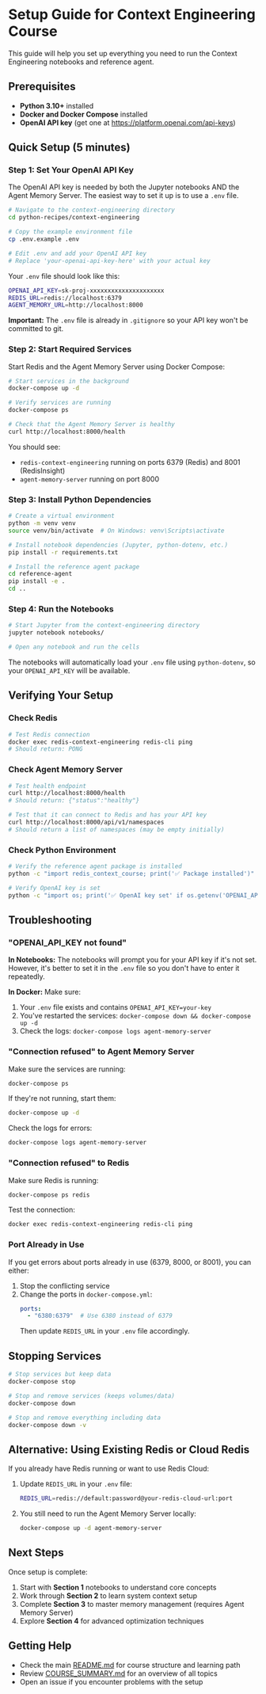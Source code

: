 # Setup Guide for Context Engineering Course

This guide will help you set up everything you need to run the Context Engineering notebooks and reference agent.

## Prerequisites

- **Python 3.10+** installed
- **Docker and Docker Compose** installed
- **OpenAI API key** (get one at https://platform.openai.com/api-keys)

## Quick Setup (5 minutes)

### Step 1: Set Your OpenAI API Key

The OpenAI API key is needed by both the Jupyter notebooks AND the Agent Memory Server. The easiest way to set it up is to use a `.env` file.

```bash
# Navigate to the context-engineering directory
cd python-recipes/context-engineering

# Copy the example environment file
cp .env.example .env

# Edit .env and add your OpenAI API key
# Replace 'your-openai-api-key-here' with your actual key
```

Your `.env` file should look like this:
```bash
OPENAI_API_KEY=sk-proj-xxxxxxxxxxxxxxxxxxxxx
REDIS_URL=redis://localhost:6379
AGENT_MEMORY_URL=http://localhost:8000
```

**Important:** The `.env` file is already in `.gitignore` so your API key won't be committed to git.

### Step 2: Start Required Services

Start Redis and the Agent Memory Server using Docker Compose:

```bash
# Start services in the background
docker-compose up -d

# Verify services are running
docker-compose ps

# Check that the Agent Memory Server is healthy
curl http://localhost:8000/health
```

You should see:
- `redis-context-engineering` running on ports 6379 (Redis) and 8001 (RedisInsight)
- `agent-memory-server` running on port 8000

### Step 3: Install Python Dependencies

```bash
# Create a virtual environment
python -m venv venv
source venv/bin/activate  # On Windows: venv\Scripts\activate

# Install notebook dependencies (Jupyter, python-dotenv, etc.)
pip install -r requirements.txt

# Install the reference agent package
cd reference-agent
pip install -e .
cd ..
```

### Step 4: Run the Notebooks

```bash
# Start Jupyter from the context-engineering directory
jupyter notebook notebooks/

# Open any notebook and run the cells
```

The notebooks will automatically load your `.env` file using `python-dotenv`, so your `OPENAI_API_KEY` will be available.

## Verifying Your Setup

### Check Redis
```bash
# Test Redis connection
docker exec redis-context-engineering redis-cli ping
# Should return: PONG
```

### Check Agent Memory Server
```bash
# Test health endpoint
curl http://localhost:8000/health
# Should return: {"status":"healthy"}

# Test that it can connect to Redis and has your API key
curl http://localhost:8000/api/v1/namespaces
# Should return a list of namespaces (may be empty initially)
```

### Check Python Environment
```bash
# Verify the reference agent package is installed
python -c "import redis_context_course; print('✅ Package installed')"

# Verify OpenAI key is set
python -c "import os; print('✅ OpenAI key set' if os.getenv('OPENAI_API_KEY') else '❌ OpenAI key not set')"
```

## Troubleshooting

### "OPENAI_API_KEY not found"

**In Notebooks:** The notebooks will prompt you for your API key if it's not set. However, it's better to set it in the `.env` file so you don't have to enter it repeatedly.

**In Docker:** Make sure:
1. Your `.env` file exists and contains `OPENAI_API_KEY=your-key`
2. You've restarted the services: `docker-compose down && docker-compose up -d`
3. Check the logs: `docker-compose logs agent-memory-server`

### "Connection refused" to Agent Memory Server

Make sure the services are running:
```bash
docker-compose ps
```

If they're not running, start them:
```bash
docker-compose up -d
```

Check the logs for errors:
```bash
docker-compose logs agent-memory-server
```

### "Connection refused" to Redis

Make sure Redis is running:
```bash
docker-compose ps redis
```

Test the connection:
```bash
docker exec redis-context-engineering redis-cli ping
```

### Port Already in Use

If you get errors about ports already in use (6379, 8000, or 8001), you can either:

1. Stop the conflicting service
2. Change the ports in `docker-compose.yml`:
   ```yaml
   ports:
     - "6380:6379"  # Use 6380 instead of 6379
   ```
   Then update `REDIS_URL` in your `.env` file accordingly.

## Stopping Services

```bash
# Stop services but keep data
docker-compose stop

# Stop and remove services (keeps volumes/data)
docker-compose down

# Stop and remove everything including data
docker-compose down -v
```

## Alternative: Using Existing Redis or Cloud Redis

If you already have Redis running or want to use Redis Cloud:

1. Update `REDIS_URL` in your `.env` file:
   ```bash
   REDIS_URL=redis://default:password@your-redis-cloud-url:port
   ```

2. You still need to run the Agent Memory Server locally:
   ```bash
   docker-compose up -d agent-memory-server
   ```

## Next Steps

Once setup is complete:

1. Start with **Section 1** notebooks to understand core concepts
2. Work through **Section 2** to learn system context setup
3. Complete **Section 3** to master memory management (requires Agent Memory Server)
4. Explore **Section 4** for advanced optimization techniques

## Getting Help

- Check the main [README.md](README.md) for course structure and learning path
- Review [COURSE_SUMMARY.md](COURSE_SUMMARY.md) for an overview of all topics
- Open an issue if you encounter problems with the setup

